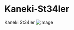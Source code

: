 # Kaneki-St34ler
Kaneki St34ler
![image](https://user-images.githubusercontent.com/126504235/222483649-ce007ab5-c896-47ba-826f-c00036b661d7.png)
